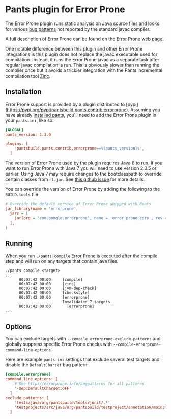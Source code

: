 # Pants plugin for Error Prone

The Error Prone plugin runs static analysis on Java source files and looks for various
[bug patterns](http://errorprone.info/bugpatterns) not reported by the standard javac compiler.

A full description of Error Prone can be found on the [Error Prone web page](http://errorprone.info/).

One notable difference between this plugin and other Error Prone integrations is this plugin does not replace the javac executable used for compilation.  Instead, it runs the Error Prone javac as a separate task after regular javac compilation is run.  This is obviously slower than running the compiler once but it avoids a trickier integration with the Pants incremental compilation tool [Zinc](https://github.com/sbt/zinc).


## Installation

Error Prone support is provided by a plugin distributed to [pypi]
(https://pypi.org/pypi/pantsbuild.pants.contrib.errorprone).
Assuming you have already [installed pants](http://www.pantsbuild.org/install.html), you'll need to
add the Error Prone plugin in your `pants.ini`, like so:
```ini
[GLOBAL]
pants_version: 1.3.0

plugins: [
    'pantsbuild.pants.contrib.errorprone==%(pants_version)s',
  ]
```

The version of Error Prone used by the plugin requires Java 8 to run.  If you want to run Error Prone with Java 7 you will need to use version 2.0.5 or earlier. Using Java 7 may require changes to the bootclasspath to override certain classes from `rt.jar`.  See [this github issue](https://github.com/google/error-prone/issues/287) for more details.

You can override the version of Error Prone by adding the following to the `BUILD.tools` file
```ini
# Override the default version of Error Prone shipped with Pants
jar_library(name = 'errorprone',
  jars = [
    jar(org = 'com.google.errorprone', name = 'error_prone_core', rev = '2.0.5'),
  ],
)
```

## Running

When you run `./pants compile` Error Prone is executed after the compile step and will run on any targets that contain java files.

```
./pants compile <target>
...
      00:07:42 00:00     [compile]
      00:07:42 00:00     [zinc]
      00:07:42 00:00     [jvm-dep-check]
      00:07:42 00:00     [checkstyle]
      00:07:42 00:00     [errorprone]
                         Invalidated 7 targets.
      00:07:42 00:00       [errorprone]
...
```

## Options

You can exclude targets with `--compile-errorprone-exclude-patterns` and globally suppress specific Error Prone checks with `--compile-errorprone-command-line-options`.

Here are example `pants.ini` settings that exclude several test targets and disable the `DefaultCharset` bug pattern.

```ini
[compile.errorprone]
command_line_options: [
    # See http://errorprone.info/bugpatterns for all patterns
    '-Xep:DefaultCharset:OFF'
  ]
exclude_patterns: [
    'tests/java/org/pantsbuild/tools/junit/.*',
    'testprojects/src/java/org/pantsbuild/testproject/annotation/main:main'
  ]
```
